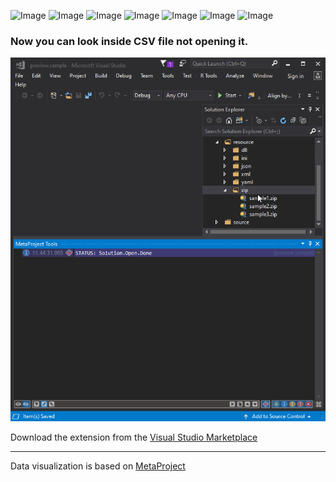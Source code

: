 ![Image](https://img.shields.io/github/license/viacheslav-lozinskyi/Preview-CSV)
![Image](https://img.shields.io/github/issues/viacheslav-lozinskyi/Preview-CSV)
![Image](https://img.shields.io/github/stars/viacheslav-lozinskyi/Preview-CSV)
![Image](https://img.shields.io/github/languages/code-size/viacheslav-lozinskyi/Preview-CSV)
![Image](https://img.shields.io/badge/VS-2019-blueviolet)
![Image](https://img.shields.io/badge/VS-2017-blueviolet)
![Image](https://img.shields.io/badge/VS-2015-blueviolet)

### Now you can look inside CSV file not opening it.

![Image](resource/video/Presentation1.gif)

Download the extension from the [Visual Studio Marketplace](https://marketplace.visualstudio.com/items?itemName=ViacheslavLozinskyi.Preview-CSV)
<hr>
Data visualization is based on <a href="https://marketplace.visualstudio.com/items?itemName=ViacheslavLozinskyi.MetaProject">MetaProject</a>
